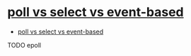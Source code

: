 # [poll vs select vs event-based](https://daniel.haxx.se/docs/poll-vs-select.html)

- [poll vs select vs event-based](#poll-vs-select-vs-event-based)












TODO epoll